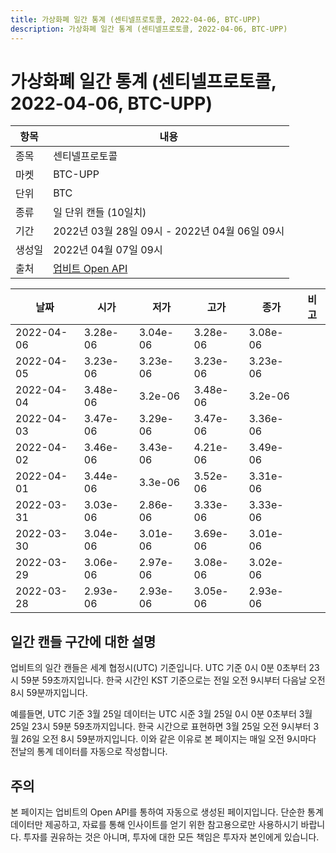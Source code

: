 ```yaml
---
title: 가상화폐 일간 통계 (센티넬프로토콜, 2022-04-06, BTC-UPP)
description: 가상화폐 일간 통계 (센티넬프로토콜, 2022-04-06, BTC-UPP)
---
```



가상화폐 일간 통계 (센티넬프로토콜, 2022-04-06, BTC-UPP)
===

|항목|내용|
|--|--|
|종목|센티넬프로토콜|
|마켓|BTC-UPP|
|단위|BTC|
|종류|일 단위 캔들 (10일치)|
|기간|2022년 03월 28일 09시 - 2022년 04월 06일 09시|
|생성일|2022년 04월 07일 09시|
|출처|[업비트 Open API](https://docs.upbit.com)|


|날짜|시가|저가|고가|종가|비고|
|--|--|--|--|--|--|
|2022-04-06|3.28e-06|3.04e-06|3.28e-06|3.08e-06|    |
|2022-04-05|3.23e-06|3.23e-06|3.23e-06|3.23e-06|    |
|2022-04-04|3.48e-06|3.2e-06|3.48e-06|3.2e-06|    |
|2022-04-03|3.47e-06|3.29e-06|3.47e-06|3.36e-06|    |
|2022-04-02|3.46e-06|3.43e-06|4.21e-06|3.49e-06|    |
|2022-04-01|3.44e-06|3.3e-06|3.52e-06|3.31e-06|    |
|2022-03-31|3.03e-06|2.86e-06|3.33e-06|3.33e-06|    |
|2022-03-30|3.04e-06|3.01e-06|3.69e-06|3.01e-06|    |
|2022-03-29|3.06e-06|2.97e-06|3.08e-06|3.02e-06|    |
|2022-03-28|2.93e-06|2.93e-06|3.05e-06|2.93e-06|    |


일간 캔들 구간에 대한 설명
---


업비트의 일간 캔들은 세계 협정시(UTC) 기준입니다. 
UTC 기준 0시 0분 0초부터 23시 59분 59초까지입니다. 
한국 시간인 KST 기준으로는 전일 오전 9시부터 다음날 오전 8시 59분까지입니다. 


예를들면, UTC 기준 3월 25일 데이터는 UTC 시준 3월 25일 0시 0분 0초부터 3월 25일 23시 59분 59초까지입니다. 
한국 시간으로 표현하면 3월 25일 오전 9시부터 3월 26일 오전 8시 59분까지입니다. 
이와 같은 이유로 본 페이지는 매일 오전 9시마다 전날의 통계 데이터를 자동으로 작성합니다. 


주의
---


본 페이지는 업비트의 Open API를 통하여 자동으로 생성된 페이지입니다. 
단순한 통계 데이터만 제공하고, 자료를 통해 인사이트를 얻기 위한 참고용으로만 사용하시기 바랍니다. 
투자를 권유하는 것은 아니며, 투자에 대한 모든 책임은 투자자 본인에게 있습니다. 
